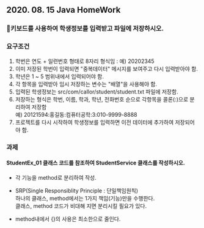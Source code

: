 ## 2020. 08. 15 Java HomeWork

### :balloon:키보드를 사용하여 학생정보를 입력받고 파일에 저장하시오.
 
### 요구조건
1. 학번은 연도 + 일련번호 형태로 8자리 형식임 : 예) 20202345
2. 이미 저장된 학번이 입력되면 "중복데이터" 메시지를 보여주고 다시 입력받아야 함.
3. 학년은 1 ~ 5 범위내에서 입력되어야 함.
4. 각 항목을 입력받아 임시 저장하는 변수는 "배열"을 사용해야 함.
5. 입력된 학생정보는 src/com/callor/student/student.txt 파일에 저장함.
6. 저장하는 형식은 학번, 이름, 학과, 학년, 전화번호 순으로 각항목을 콜론(:)으로 분리하여 저장함  
 예) 20121594:홍길동:컴퓨터공학:3:010-9999-8888
7. 프로젝트를 다시 시작하여 학생정보를 입력하면 이전 데이터에 추가하여 저장되어야 함.
 
 
### 과제
#### StudentEx_01 클래스 코드를 참조하여 StudentService 클래스를 작성하시오.
* 각 기능을 method로 분리하여 작성.
* SRP(Single Responsiblity Principle : 단일책임원칙)  
하나의 클래스, method에서는 1가지 책임(기능)만을 수행한다.  
클래스, method 코드가 비대해 지면 분리시킬 필요가 있다.

* method내에서 {}의 사용은 최소한으로 줄인다.
 
 